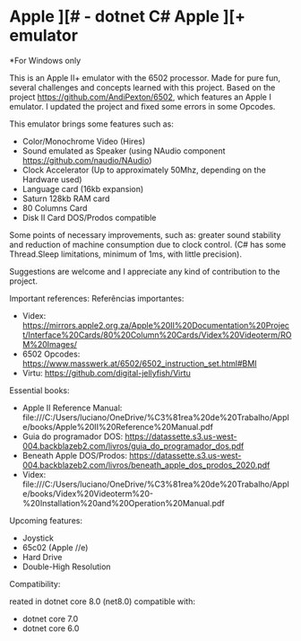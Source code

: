 # Apple ][# - dotnet C# Apple ][+ emulator

*For Windows only

This is an Apple II+ emulator with the 6502 processor. Made for pure fun, several challenges and concepts learned with this project. Based on the project https://github.com/AndiPexton/6502, which features an Apple I emulator. I updated the project and fixed some errors in some Opcodes.

This emulator brings some features such as:

- Color/Monochrome Video (Hires)
- Sound emulated as Speaker (using NAudio component https://github.com/naudio/NAudio)
- Clock Accelerator (Up to approximately 50Mhz, depending on the Hardware used)
- Language card (16kb expansion)
- Saturn 128kb RAM card
- 80 Columns Card
- Disk II Card DOS/Prodos compatible

Some points of necessary improvements, such as: greater sound stability and reduction of machine consumption due to clock control. (C# has some Thread.Sleep limitations, minimum of 1ms, with little precision).

Suggestions are welcome and I appreciate any kind of contribution to the project.

Important references:
Referências importantes:

- Videx: https://mirrors.apple2.org.za/Apple%20II%20Documentation%20Project/Interface%20Cards/80%20Column%20Cards/Videx%20Videoterm/ROM%20Images/
- 6502 Opcodes: https://www.masswerk.at/6502/6502_instruction_set.html#BMI
- Virtu: https://github.com/digital-jellyfish/Virtu


Essential books:

- Apple II Reference Manual: file:///C:/Users/luciano/OneDrive/%C3%81rea%20de%20Trabalho/Apple/books/Apple%20II%20Reference%20Manual.pdf
- Guia do programador DOS: https://datassette.s3.us-west-004.backblazeb2.com/livros/guia_do_programador_dos.pdf
- Beneath Apple DOS/Prodos: https://datassette.s3.us-west-004.backblazeb2.com/livros/beneath_apple_dos_prodos_2020.pdf
- Videx: file:///C:/Users/luciano/OneDrive/%C3%81rea%20de%20Trabalho/Apple/books/Videx%20Videoterm%20-%20Installation%20and%20Operation%20Manual.pdf

Upcoming features:

- Joystick
- 65c02 (Apple //e)
- Hard Drive
- Double-High Resolution

Compatibility:

reated in dotnet core 8.0 (net8.0) compatible with:
- dotnet core 7.0
- dotnet core 6.0